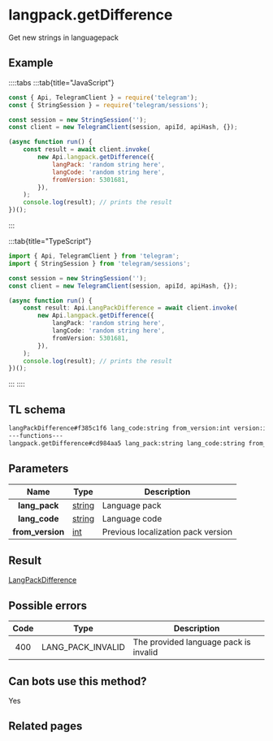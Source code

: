 # langpack.getDifference

Get new strings in languagepack

## Example

::::tabs
:::tab{title="JavaScript"}

```js
const { Api, TelegramClient } = require('telegram');
const { StringSession } = require('telegram/sessions');

const session = new StringSession('');
const client = new TelegramClient(session, apiId, apiHash, {});

(async function run() {
    const result = await client.invoke(
        new Api.langpack.getDifference({
            langPack: 'random string here',
            langCode: 'random string here',
            fromVersion: 5301681,
        }),
    );
    console.log(result); // prints the result
})();
```

:::

:::tab{title="TypeScript"}

```ts
import { Api, TelegramClient } from 'telegram';
import { StringSession } from 'telegram/sessions';

const session = new StringSession('');
const client = new TelegramClient(session, apiId, apiHash, {});

(async function run() {
    const result: Api.LangPackDifference = await client.invoke(
        new Api.langpack.getDifference({
            langPack: 'random string here',
            langCode: 'random string here',
            fromVersion: 5301681,
        }),
    );
    console.log(result); // prints the result
})();
```

:::
::::

## TL schema

```txt
langPackDifference#f385c1f6 lang_code:string from_version:int version:int strings:Vector<LangPackString> = LangPackDifference;
---functions---
langpack.getDifference#cd984aa5 lang_pack:string lang_code:string from_version:int = LangPackDifference;
```

## Parameters

|       Name       | Type                                            | Description                        |
| :--------------: | ----------------------------------------------- | ---------------------------------- |
|  **lang_pack**   | [string](https://core.telegram.org/type/string) | Language pack                      |
|  **lang_code**   | [string](https://core.telegram.org/type/string) | Language code                      |
| **from_version** | [int](https://core.telegram.org/type/int)       | Previous localization pack version |

## Result

[LangPackDifference](https://core.telegram.org/type/LangPackDifference)

## Possible errors

| Code | Type              | Description                           |
| :--: | ----------------- | ------------------------------------- |
| 400  | LANG_PACK_INVALID | The provided language pack is invalid |

## Can bots use this method?

Yes

## Related pages
